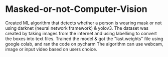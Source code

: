 # Masked-or-not-Computer-Vision
Created ML algorithm that detects whether a person is wearing mask or not using darknet (neural network framework) &amp; yolov3. The dataset was created by taking images from the internet and using labellimg to convert the boxes into text files. Trained the model &amp; got the "last.weights" file using google colab, and ran the code on pycharm The algorithm can use webcam, image or input video based on users choice.
